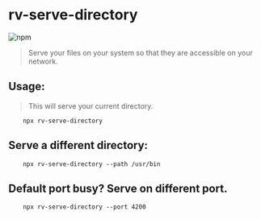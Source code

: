 # rv-serve-directory

<p>
<img alt="npm" src="https://img.shields.io/npm/dt/rv-serve-directory">
</p>

> Serve your files on your system so that 
> they are accessible on your network. 

## Usage:
> This will serve your current directory.
```shell script
    npx rv-serve-directory
```

## Serve a different directory:
```shell script
    npx rv-serve-directory --path /usr/bin
```

## Default port busy? Serve on different port.
```shell script
    npx rv-serve-directory --port 4200
```
